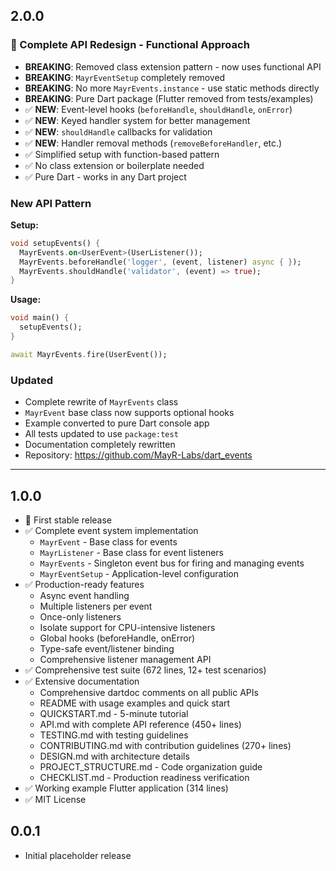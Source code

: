 ## 2.0.0

### 🎉 Complete API Redesign - Functional Approach

- **BREAKING**: Removed class extension pattern - now uses functional API
- **BREAKING**: `MayrEventSetup` completely removed
- **BREAKING**: No more `MayrEvents.instance` - use static methods directly
- **BREAKING**: Pure Dart package (Flutter removed from tests/examples)
- ✅ **NEW**: Event-level hooks (`beforeHandle`, `shouldHandle`, `onError`)
- ✅ **NEW**: Keyed handler system for better management
- ✅ **NEW**: `shouldHandle` callbacks for validation
- ✅ **NEW**: Handler removal methods (`removeBeforeHandler`, etc.)
- ✅ Simplified setup with function-based pattern
- ✅ No class extension or boilerplate needed
- ✅ Pure Dart - works in any Dart project

### New API Pattern

**Setup:**
```dart
void setupEvents() {
  MayrEvents.on<UserEvent>(UserListener());
  MayrEvents.beforeHandle('logger', (event, listener) async { });
  MayrEvents.shouldHandle('validator', (event) => true);
}
```

**Usage:**
```dart
void main() {
  setupEvents();
}

await MayrEvents.fire(UserEvent());
```

### Updated

- Complete rewrite of `MayrEvents` class
- `MayrEvent` base class now supports optional hooks
- Example converted to pure Dart console app
- All tests updated to use `package:test`
- Documentation completely rewritten
- Repository: https://github.com/MayR-Labs/dart_events

---

## 1.0.0

- 🎉 First stable release
- ✅ Complete event system implementation
  - `MayrEvent` - Base class for events
  - `MayrListener` - Base class for event listeners
  - `MayrEvents` - Singleton event bus for firing and managing events
  - `MayrEventSetup` - Application-level configuration
- ✅ Production-ready features
  - Async event handling
  - Multiple listeners per event
  - Once-only listeners
  - Isolate support for CPU-intensive listeners
  - Global hooks (beforeHandle, onError)
  - Type-safe event/listener binding
  - Comprehensive listener management API
- ✅ Comprehensive test suite (672 lines, 12+ test scenarios)
- ✅ Extensive documentation
  - Comprehensive dartdoc comments on all public APIs
  - README with usage examples and quick start
  - QUICKSTART.md - 5-minute tutorial
  - API.md with complete API reference (450+ lines)
  - TESTING.md with testing guidelines
  - CONTRIBUTING.md with contribution guidelines (270+ lines)
  - DESIGN.md with architecture details
  - PROJECT_STRUCTURE.md - Code organization guide
  - CHECKLIST.md - Production readiness verification
- ✅ Working example Flutter application (314 lines)
- ✅ MIT License

## 0.0.1

- Initial placeholder release
